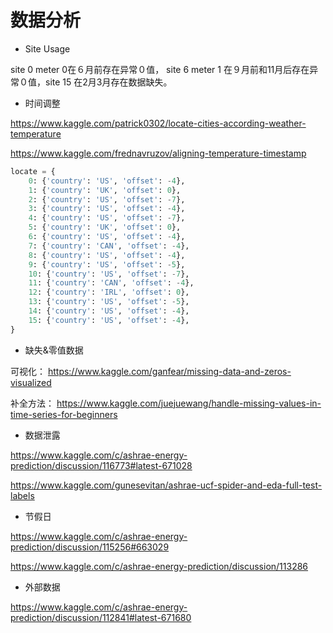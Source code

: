 # 数据分析

- Site Usage

site 0 meter 0在６月前存在异常０值， site 6 meter 1 在９月前和11月后存在异常０值，site 15 在2月3月存在数据缺失。



- 时间调整

https://www.kaggle.com/patrick0302/locate-cities-according-weather-temperature

 https://www.kaggle.com/frednavruzov/aligning-temperature-timestamp 

```python
locate = {
    0: {'country': 'US', 'offset': -4},
    1: {'country': 'UK', 'offset': 0},
    2: {'country': 'US', 'offset': -7},
    3: {'country': 'US', 'offset': -4},
    4: {'country': 'US', 'offset': -7},
    5: {'country': 'UK', 'offset': 0},
    6: {'country': 'US', 'offset': -4},
    7: {'country': 'CAN', 'offset': -4},
    8: {'country': 'US', 'offset': -4},
    9: {'country': 'US', 'offset': -5},
    10: {'country': 'US', 'offset': -7},
    11: {'country': 'CAN', 'offset': -4},
    12: {'country': 'IRL', 'offset': 0},
    13: {'country': 'US', 'offset': -5},
    14: {'country': 'US', 'offset': -4},
    15: {'country': 'US', 'offset': -4},
}
```

- 缺失&零值数据

可视化： https://www.kaggle.com/ganfear/missing-data-and-zeros-visualized 

补全方法： https://www.kaggle.com/juejuewang/handle-missing-values-in-time-series-for-beginners 



- 数据泄露

 https://www.kaggle.com/c/ashrae-energy-prediction/discussion/116773#latest-671028 

 https://www.kaggle.com/gunesevitan/ashrae-ucf-spider-and-eda-full-test-labels 

- 节假日

 https://www.kaggle.com/c/ashrae-energy-prediction/discussion/115256#663029 

 https://www.kaggle.com/c/ashrae-energy-prediction/discussion/113286 

- 外部数据

 https://www.kaggle.com/c/ashrae-energy-prediction/discussion/112841#latest-671680 